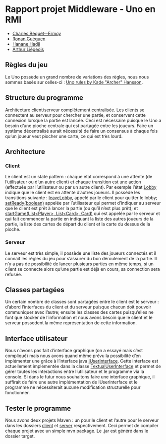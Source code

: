 # Rapport projet Middleware - Uno en RMI

- [Charles Bequet--Ermoy](https://github.com/cbequet)
- [Ronan Guéguen](https://github.com/Kairides)
- [Hanane Hadji](https://github.com/nounou95)
- [Arthur Liégeois](https://github.com/aliegeois)

## Règles du jeu
Le Uno possède un grand nombre de variations des règles, nous nous sommes basés sur celles-ci : [Uno rules by Kade "Archer" Hansson](http://play-k.kaserver5.org/Uno.html).

## Structure du programme
Architecture client/serveur complètement centralisée. Les clients se connectent au serveur pour chercher une partie, et conservent cette connexion lorsque la partie est lancée. Ceci est nécessaire puisque le Uno a besoin d’une pioche centrale qui est partagée entre les joueurs. Faire un système décentralisé aurait nécessité de faire un consensus à chaque fois qu’un joueur veut piocher une carte, ce qui est très lourd.

## Architecture
### Client
Le client est un state pattern : chaque état correspond à une attente (de l’utilisateur ou d’un autre client) et chaque transition est une action (effectuée par l’utilisateur ou par un autre client). Par exemple l’état [Lobby](client/src/main/java/fr/univnantes/state/LobbyState.java) indique que le client est en attente d’autres joueurs. Il possède les transitions suivante : [leaveLobby](client/src/main/java/fr/univnantes/state/LobbyState.java#L10), appelé par le client pour quitter le lobby; [setReady(boolean)](client/src/main/java/fr/univnantes/state/LobbyState.java#L15) appelée par l’utilisateur qui permet d’indiquer au serveur que le client est prêt à lancer la partie (ou qu’il n’est plus prêt); et [startGame(List&lt;Player&gt;, List&lt;Card&gt;, Card)](client/src/main/java/fr/univnantes/state/LobbyState.java#L22) qui est appelée par le serveur et qui fait commencer la partie en indiquant la liste des autres joueurs de la partie, la liste des cartes de départ du client et la carte du dessus de la pioche.

### Serveur
Le serveur est très simple, il possède une liste des joueurs connectés et il connaît les règles du jeu pour s’assurer du bon déroulement de la partie. Il n’y a pas de possibilité de lancer plusieurs parties en même temps, si un client se connecte alors qu’une partie est déjà en cours, sa connection sera refusée.

## Classes partagées
Un certain nombre de classes sont partagées entre le client est le serveur : d’abord l’interfaces du client et du serveur puisque chacun doit pouvoir communiquer avec l’autre; ensuite les classes des cartes puisqu’elles ne font que stocker de l’information et nous avons besoin que le client et le serveur possèdent la même représentation de cette information.

## Interface utilisateur

Nous n’avons pas fait d’interface graphique (on a essayé mais c’est compliqué) mais nous avons quand même prévu la possibilité d’en implémenter une grâce à l’interface java [IUserInterface](client/src/main/java/fr/univnantes/IUserInterface.java). Cette interface est actuellement implémentée dans la classe [TextualUserInterface](client/src/main/java/fr/univnantes/TextualUserInterface.java) et permet de gérer toutes les interactions entre l’utilisateur et le programme via la console. Si dans le futur nous souhaitons faire une interface graphique, il suffirait de faire une autre implémentation de IUserInterface et le programme ne nécessiterait aucune modification structurelle pour fonctionner.

## Tester le programme

Nous avons deux projets Maven : un pour le client et l’autre pour le serveur dans les dossiers [client](client) et [server](server) respectivement. Ceci permet de compiler chaque projet avec un simple mvn package. Le .jar est généré dans le dossier target.
